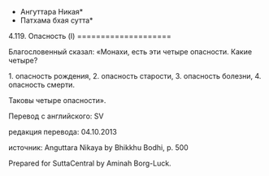* Ангуттара Никая*
* Патхама бхая сутта*

4\.119\. Опасность \(I\)
\=\=\=\=\=\=\=\=\=\=\=\=\=\=\=\=\=\=\=\=

Благословенный сказал: «Монахи, есть эти четыре опасности\. Какие четыре?

1\. опасность рождения,
2\. опасность старости,
3\. опасность болезни,
4\. опасность смерти\.

Таковы четыре опасности»\.

Перевод с английского: SV

редакция перевода: 04\.10\.2013

источник: Anguttara Nikaya by Bhikkhu Bodhi, p\. 500

Prepared for SuttaCentral by Aminah Borg\-Luck\.